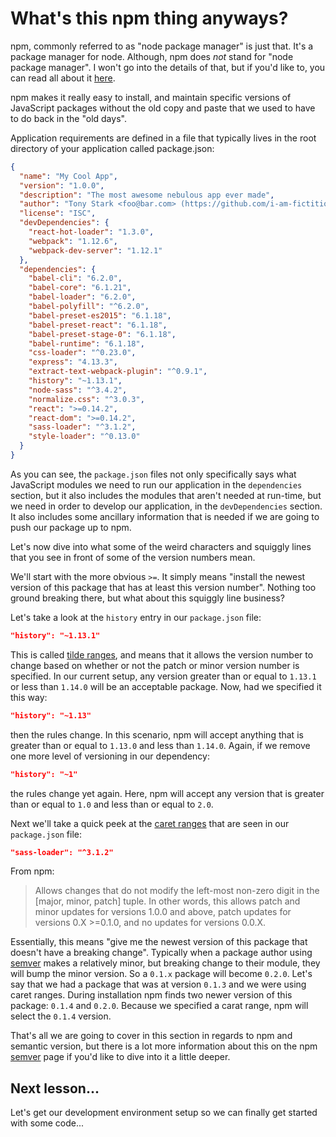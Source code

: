 # What's this npm thing anyways?

npm, commonly referred to as "node package manager" is just that. It's a package
manager for node. Although, npm does *not* stand for "node package manager".
I won't go into the details of that, but if you'd like to, you can read all
about it [here](https://docs.npmjs.com/misc/faq#if-npm-is-an-acronym-why-is-it-never-capitalized).

npm makes it really easy to install, and maintain specific versions of
JavaScript packages without the old copy and paste that we used to have to do
back in the "old days".

Application requirements are defined in a file that typically lives in the
root directory of your application called package.json:

```json
{
  "name": "My Cool App",
  "version": "1.0.0",
  "description": "The most awesome nebulous app ever made",
  "author": "Tony Stark <foo@bar.com> (https://github.com/i-am-fictitious)",
  "license": "ISC",
  "devDependencies": {
    "react-hot-loader": "1.3.0",
    "webpack": "1.12.6",
    "webpack-dev-server": "1.12.1"
  },
  "dependencies": {
    "babel-cli": "6.2.0",
    "babel-core": "6.1.21",
    "babel-loader": "6.2.0",
    "babel-polyfill": "^6.2.0",
    "babel-preset-es2015": "6.1.18",
    "babel-preset-react": "6.1.18",
    "babel-preset-stage-0": "6.1.18",
    "babel-runtime": "6.1.18",
    "css-loader": "^0.23.0",
    "express": "4.13.3",
    "extract-text-webpack-plugin": "^0.9.1",
    "history": "~1.13.1",
    "node-sass": "^3.4.2",
    "normalize.css": "^3.0.3",
    "react": ">=0.14.2",
    "react-dom": ">=0.14.2",
    "sass-loader": "^3.1.2",
    "style-loader": "^0.13.0"
  }
}
```

As you can see, the `package.json` files not only specifically says what
JavaScript modules we need to run our application in the `dependencies`
section, but it also includes the modules that aren't needed at run-time,
but we need in order to develop our application, in the `devDependencies`
section. It also includes some ancillary information that is needed if we
are going to push our package up to npm.

Let's now dive into what some of the weird characters and squiggly lines
that you see in front of some of the version numbers mean.

We'll start with the more obvious `>=`. It simply means "install the newest
version of this package that has at least this version number". Nothing too
ground breaking there, but what about this squiggly line business?

Let's take a look at the `history` entry in our `package.json` file:
```json
"history": "~1.13.1"
```
This is called [tilde ranges](https://docs.npmjs.com/misc/semver#tilde-ranges-1-2-3-1-2-1),
and means that it allows the version number to change based on whether or not
the patch or minor version number is specified. In our current setup, any
version greater than or equal to `1.13.1` or less than `1.14.0` will be
an acceptable package. Now, had we specified it this way:
```json
"history": "~1.13"
```
then the rules change. In this scenario, npm will accept anything that is
greater than or equal to `1.13.0` and less than `1.14.0`. Again, if we remove
one more level of versioning in our dependency:
```json
"history": "~1"
```
the rules change yet again. Here, npm will accept any version that is greater
than or equal to `1.0` and less than or equal to `2.0`.

Next we'll take a quick peek at the [caret ranges](https://docs.npmjs.com/misc/semver#caret-ranges-1-2-3-0-2-5-0-0-4)
that are seen in our `package.json` file:
```json
"sass-loader": "^3.1.2"
```
From npm:
> Allows changes that do not modify the left-most non-zero digit in
> the [major, minor, patch] tuple. In other words, this allows patch and minor
> updates for versions 1.0.0 and above, patch updates for versions 0.X >=0.1.0,
> and no updates for versions 0.0.X.

Essentially, this means "give me the newest version of this package that
doesn't have a breaking change". Typically when a package author using
[semver](https://docs.npmjs.com/misc/semver) makes a relatively minor, but
breaking change to their module, they will bump the minor version. So a
`0.1.x` package will become `0.2.0`. Let's say that we had a package that was
at version `0.1.3` and we were using caret ranges. During installation npm
finds two newer version of this package: `0.1.4` and `0.2.0`. Because we specified
a carat range, npm will select the `0.1.4` version.


That's all we are going to cover in this section in regards to npm and semantic
version, but there is a lot more information about this on the npm [semver](https://docs.npmjs.com/misc/semver)
page if you'd like to dive into it a little deeper.

## Next lesson...

Let's get our development environment setup so we can finally get started
with some code...
